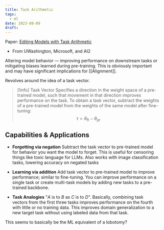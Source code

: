 ```yaml
---
title: Task Arithmetic
tags:
  - ml
date: 2023-08-09
draft:
---
```


Paper: [Editing Models with Task Arithmetic](https://arxiv.org/abs/2212.04089)
- From UWashington, Microsoft, and AI2

Altering model behavior — improving performance on downstream tasks or mitigating biases learned during pre-training. This is obviously important and may have significant implications for [[Alignment]].

Revolves around the idea of a task vector.

>[!info] Task Vector
>Specifies a direction in the weight space of a pre-trained model, such that movement in that direction improves performance on the task.
>To obtain a task vector, subtract the weights of a pre-trained model from the weights of the same model after fine-tuning: $$\tau = \theta_{\text{ft}} - \theta_{\text{pr}}$$

## Capabilities & Applications

- **Forgetting via negation**
	Subtract the task vector to pre-trained model for behavior you want the model to forget. This is useful for censoring things like toxic language for LLMs. Also works with image classification tasks, lowering accuracy on negated tasks
	
- **Learning via addition**
	Add task vector to pre-trained model to improve performance; similar to fine-tuning. You can improve performance on a single task or create multi-task models by adding new tasks to a pre-trained backbone.
	
- **Task Analogies**
	"*A* is to *B* as *C* is to *D*". Basically, combining task vectors from the first three tasks improves performance on the fourth with little or no training data. This improves domain generalization to a new target task without using labeled data from that task.

This seems to basically be the ML equivalent of a lobotomy?